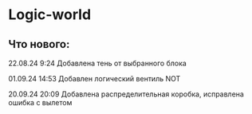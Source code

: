 # Logic-world

## Что нового:

22.08.24 9:24 Добавлена тень от выбранного блока

01.09.24 14:53 Добавлен логический вентиль NOT

20.09.24 20:09 Добавлена распределительная коробка, исправлена ошибка с вылетом
